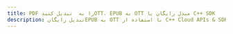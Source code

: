 ---title: PDF را به  تبدیل کنیدOTT، EPUB به OTT مبدل رایگان یا C++ SDKdescription: تبدیل رایگانEPUB به OTT با استفاده از C++ Cloud APIs & SDK همچنین اسناد PDF را در Cloud ایجاد، ویرایش و رندر کنید.---